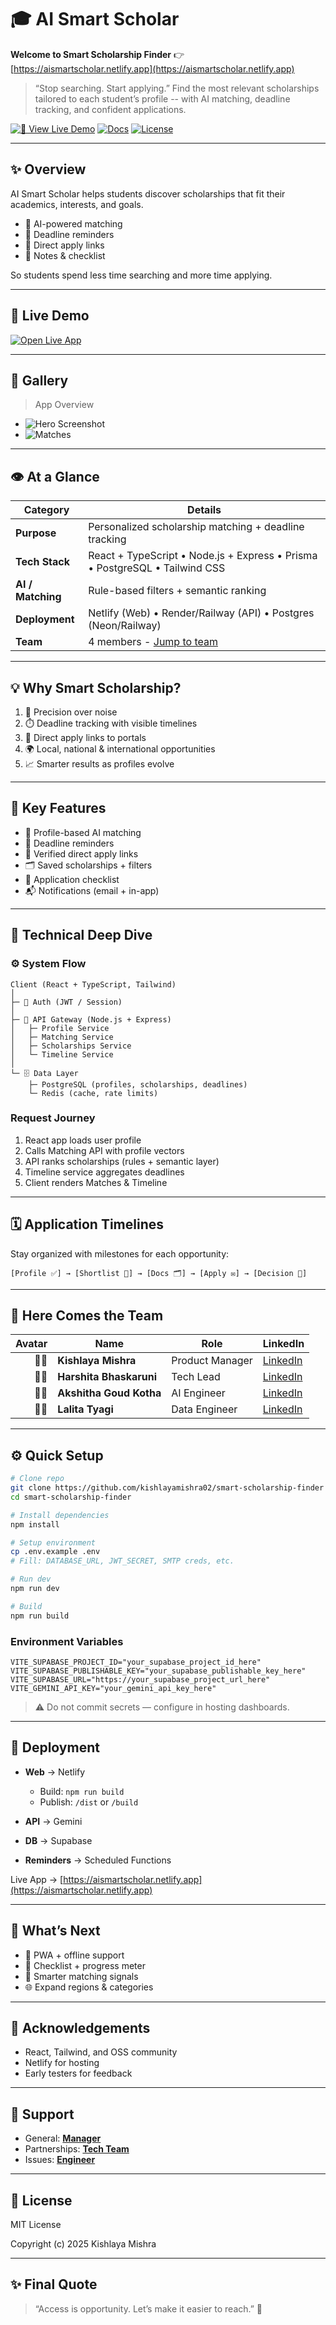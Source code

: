 # 🎓 AI Smart Scholar

**Welcome to Smart Scholarship Finder**
👉 [https://aismartscholar.netlify.app](https://aismartscholar.netlify.app)

> “Stop searching. Start applying.”
> Find the most relevant scholarships tailored to each student’s profile -- with AI matching, deadline tracking, and confident applications.

[![🚀 View Live Demo](https://img.shields.io/badge/Live-Demo-00C853?style=for-the-badge\&logo=netlify\&logoColor=white)](https://aismartscholar.netlify.app/)
[![Docs](https://img.shields.io/badge/README-Docs-2962FF?style=for-the-badge)](#-overview)
[![License](https://img.shields.io/badge/License-MIT-000?style=for-the-badge)](#-license)

---

## ✨ Overview

AI Smart Scholar helps students discover scholarships that fit their academics, interests, and goals.

* 🎯 AI-powered matching
* 🔔 Deadline reminders
* 🔗 Direct apply links
* 📝 Notes & checklist

So students spend less time searching and more time applying.

---

## 👀 Live Demo

[![Open Live App](https://img.shields.io/badge/OPEN-LIVE%20APP-00C853?style=for-the-badge\&logo=google-chrome\&logoColor=white)](https://aismartscholar.netlify.app/)

---

## 📸 Gallery

> App Overview

* ![Hero Screenshot](assests/hero.png)
* ![Matches](assests/matches.png)

---

## 👁️ At a Glance

| **Category**      | **Details**                                                                 |
| ----------------- | --------------------------------------------------------------------------- |
| **Purpose**       | Personalized scholarship matching + deadline tracking                       |
| **Tech Stack**    | React + TypeScript • Node.js + Express • Prisma • PostgreSQL • Tailwind CSS |
| **AI / Matching** | Rule-based filters + semantic ranking                                       |
| **Deployment**    | Netlify (Web) • Render/Railway (API) • Postgres (Neon/Railway)              |
| **Team**          | 4 members - [Jump to team](#-here-comes-the-team)                           |

---

## 💡 Why Smart Scholarship?

1. 🎯 Precision over noise
2. ⏱️ Deadline tracking with visible timelines
3. 🔗 Direct apply links to portals
4. 🌍 Local, national & international opportunities
5. 📈 Smarter results as profiles evolve

---

## 🔑 Key Features

* 🧭 Profile-based AI matching
* 🔔 Deadline reminders
* 🔗 Verified direct apply links
* 🗂️ Saved scholarships + filters
* 📝 Application checklist
* 📬 Notifications (email + in-app)

---

## 🧠 Technical Deep Dive

### ⚙️ System Flow

```
Client (React + TypeScript, Tailwind)
│
├─ 🔐 Auth (JWT / Session)
│
├─ 📡 API Gateway (Node.js + Express)
│   ├─ Profile Service
│   ├─ Matching Service
│   ├─ Scholarships Service
│   └─ Timeline Service
│
└─ 🗄️ Data Layer
    ├─ PostgreSQL (profiles, scholarships, deadlines)
    └─ Redis (cache, rate limits)
```

### Request Journey

1. React app loads user profile
2. Calls Matching API with profile vectors
3. API ranks scholarships (rules + semantic layer)
4. Timeline service aggregates deadlines
5. Client renders Matches & Timeline

---

## 🗓️ Application Timelines

Stay organized with milestones for each opportunity:

`[Profile ✅] → [Shortlist 🎯] → [Docs 🗂️] → [Apply ✉️] → [Decision 🏁]`

---

## 👥 Here Comes the Team

| Avatar | Name                    | Role            | LinkedIn                                                        |
| -----: | ----------------------- | --------------- | --------------------------------------------------------------- |
|  🧑‍💻 | **Kishlaya Mishra**     | Product Manager | [LinkedIn](https://www.linkedin.com/in/kishlayamishra/)         |
|  👩‍💻 | **Harshita Bhaskaruni** | Tech Lead       | [LinkedIn](https://www.linkedin.com/in/harshitabhaskaruni1117/) |
|  🧑‍🎨 | **Akshitha Goud Kotha** | AI Engineer     | [LinkedIn](https://www.linkedin.com/in/kotha-akshitha-goud/)    |
|  👨‍🔬 | **Lalita Tyagi**        | Data Engineer   | [LinkedIn](https://www.linkedin.com/in/lalita-tyagi-893a99324/) |

---

## ⚙️ Quick Setup

```bash
# Clone repo
git clone https://github.com/kishlayamishra02/smart-scholarship-finder
cd smart-scholarship-finder

# Install dependencies
npm install

# Setup environment
cp .env.example .env
# Fill: DATABASE_URL, JWT_SECRET, SMTP creds, etc.

# Run dev
npm run dev

# Build
npm run build
```

### Environment Variables

```env
VITE_SUPABASE_PROJECT_ID="your_supabase_project_id_here"
VITE_SUPABASE_PUBLISHABLE_KEY="your_supabase_publishable_key_here"
VITE_SUPABASE_URL="https://your_supabase_project_url_here"
VITE_GEMINI_API_KEY="your_gemini_api_key_here"
```

> ⚠️ Do not commit secrets — configure in hosting dashboards.

---

## 🚀 Deployment

* **Web** → Netlify

  * Build: `npm run build`
  * Publish: `/dist` or `/build`
* **API** → Gemini
* **DB** → Supabase
* **Reminders** → Scheduled Functions

Live App → [https://aismartscholar.netlify.app](https://aismartscholar.netlify.app)

---

## 🧭 What’s Next

* 📱 PWA + offline support
* 🧾 Checklist + progress meter
* 🧠 Smarter matching signals
* 🌐 Expand regions & categories

---

## 🙏 Acknowledgements

* React, Tailwind, and OSS community
* Netlify for hosting
* Early testers for feedback

---

## 💬 Support

* General: **[Manager](mailto:kishlayamishra@gmail.com)**
* Partnerships: **[Tech Team](mailto:harshitabhaskaruni@gmail.com)**
* Issues: **[Engineer](mailto:akshithagoud.kotha2007@gmail.com)**

---

## 📄 License

MIT License

Copyright (c) 2025 Kishlaya Mishra

---

## ✨ Final Quote

> “Access is opportunity. Let’s make it easier to reach.” 🌟
